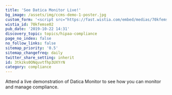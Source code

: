 ```yaml
---
title: 'See Datica Monitor Live!'
bg_image: /assets/img/ccms-demo-1-poster.jpg
custom_form: '<script src="https://fast.wistia.com/embed/medias/70kfemse02.jsonp" async></script><script src="https://fast.wistia.com/assets/external/E-v1.js" async></script><div class="wistia_responsive_padding" style="padding:56.25% 0 0 0;position:relative;"><div class="wistia_responsive_wrapper" style="height:100%;left:0;position:absolute;top:0;width:100%;"><div class="wistia_embed wistia_async_70kfemse02 videoFoam=true" style="height:100%;position:relative;width:100%"><div class="wistia_swatch" style="height:100%;left:0;opacity:0;overflow:hidden;position:absolute;top:0;transition:opacity 200ms;width:100%;"><img src="https://fast.wistia.com/embed/medias/70kfemse02/swatch" style="filter:blur(5px);height:100%;object-fit:contain;width:100%;" alt="" onload="this.parentNode.style.opacity=1;" /></div></div></div></div>'
wistia_id: 70kfemse02
pub_date: '2019-10-22 14:31'
discovery_topic: topics/hipaa-compliance
page_no_index: false
no_follow_links: false
sitemap_priority: '0.5'
sitemap_changefreq: daily
twitter_share_setting: inherit
id: 3tkzks0ONquvtfhp3UXYrN
category: compliance
---
```

Attend a live demonstration of Datica Monitor to see how you can monitor and manage compliance.